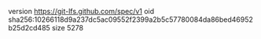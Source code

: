 version https://git-lfs.github.com/spec/v1
oid sha256:10266118d9a237dc5ac09552f2399a2b5c57780084da86bed46952b25d2cd485
size 5278
